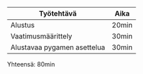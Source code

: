 
| Työtehtävä                  | Aika  |
|-----------------------------|-------|
| Alustus                     | 20min |
| Vaatimusmäärittely          | 30min |
| Alustavaa pygamen asettelua | 30min |

Yhteensä: 80min
